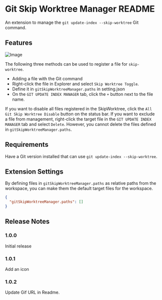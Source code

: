 # Git Skip Worktree Manager README

An extension to manage the `git update-index --skip-worktree` Git command.

## Features

![Image](https://raw.githubusercontent.com/AkasakiTomohiro/GitSkipWorktreeManager/master/images/image.gif)

The following three methods can be used to register a file for `skip-worktree`.

- Adding a file with the Git command
- Right-click the file in Explorer and select `Skip Worktree Toggle`.
- Define it in `gitSkipWorktreeManager.paths` in setting.json
- On the `GIT UPDATE INDEX MANAGER` tab, click the `+` button next to the file name.

If you want to disable all files registered in the SkipWorktree, click the `All Git Skip Worktree Disable` button on the status bar.
If you want to exclude a file from management, right-click the target file in the `GIT UPDATE INDEX MANAGER` tab and select `Delete`. However, you cannot delete the files defined in `gitSkipWorktreeManager.paths`.

## Requirements

Have a Git version installed that can use `git update-index --skip-worktree`.

## Extension Settings

By defining files in `gitSkipWorktreeManager.paths` as relative paths from the workspace, you can make them the default target files for the workspace.

``` setting.json
{
  "gitSkipWorktreeManager.paths": []
}
```

## Release Notes

### 1.0.0

Initial release

### 1.0.1

Add an icon

### 1.0.2

Update Gif URL in Readme.
